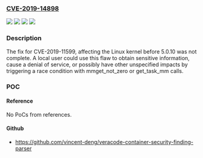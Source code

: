 ### [CVE-2019-14898](https://cve.mitre.org/cgi-bin/cvename.cgi?name=CVE-2019-14898)
![](https://img.shields.io/static/v1?label=Product&message=kernel&color=blue)
![](https://img.shields.io/static/v1?label=Version&message=n%2Fa&color=blue)
![](https://img.shields.io/static/v1?label=Vulnerability&message=CWE-362&color=brighgreen)
![](https://img.shields.io/static/v1?label=Vulnerability&message=CWE-667&color=brighgreen)

### Description

The fix for CVE-2019-11599, affecting the Linux kernel before 5.0.10 was not complete. A local user could use this flaw to obtain sensitive information, cause a denial of service, or possibly have other unspecified impacts by triggering a race condition with mmget_not_zero or get_task_mm calls.

### POC

#### Reference
No PoCs from references.

#### Github
- https://github.com/vincent-deng/veracode-container-security-finding-parser

